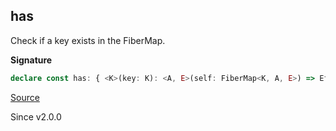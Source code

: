 ## has

Check if a key exists in the FiberMap.

**Signature**

```ts
declare const has: { <K>(key: K): <A, E>(self: FiberMap<K, A, E>) => Effect.Effect<boolean>; <K, A, E>(self: FiberMap<K, A, E>, key: K): Effect.Effect<boolean>; }
```

[Source](https://github.com/Effect-TS/effect/tree/main/packages/effect/src/FiberMap.ts#L378)

Since v2.0.0